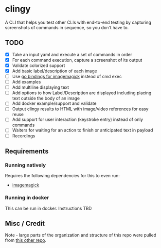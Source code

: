 # clingy

A CLI that helps you test other CLIs with end-to-end testing by capturing screenshots of commands in sequence,
so you don't have to.

## TODO

- [x] Take an input yaml and execute a set of commands in order
- [x] For each command execution, capture a screenshot of its output
- [x] Validate colorized support
- [x] Add basic label/description of each image
- [ ] Use [go bindings for imagemagick](https://github.com/gographics/imagick) instead of cmd exec
- [ ] Add examples
- [ ] Add multiline displaying text
- [ ] Add options to how Label/Description are displayed including placing text outside the body of an image
- [ ] Add docker example/support and validate
- [ ] Output clingy results to HTML with image/video references for easy reuse
- [ ] Add support for user interaction (keystroke entry) instead of only commands
- [ ] Waiters for waiting for an action to finish or anticipated text in payload
- [ ] Recordings

## Requirements

### Running natively

Requires the following dependencies for this to even run:

* [imagemagick](https://imagemagick.org/script/download.php)

### Running in docker

This can be run in docker. Instructions TBD

## Misc / Credit

Note - large parts of the organization and structure of this repo were pulled from
[this other repo](https://github.com/aptible/cloud-cli/).
